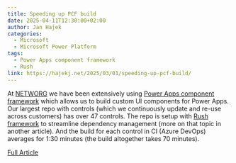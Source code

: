 ```yaml
---
title: Speeding up PCF build
date: 2025-04-11T12:30:00+02:00
author: Jan Hajek
categories:
  - Microsoft
  - Microsoft Power Platform
tags:
  - Power Apps component framework
  - Rush
link: https://hajekj.net/2025/03/01/speeding-up-pcf-build/
---
```


At [NETWORG](https://www.networg.com) we have been extensively using [Power Apps component framework](https://learn.microsoft.com/en-us/power-apps/developer/component-framework/overview) which allows us to build custom UI components for Power Apps. Our largest repo with controls (which we continuously update and re-use across customers) has over 47 controls. The repo is setup with [Rush framework](https://rushjs.io/) to streamline dependency management (more on that topic in another article). And the build for each control in CI (Azure DevOps) averages for 1:30 minutes (the build altogether takes 70 minutes).


[Full Article](https://hajekj.net/2025/03/01/speeding-up-pcf-build/)